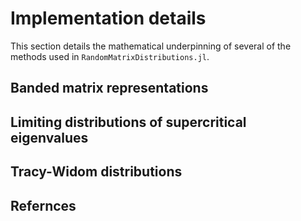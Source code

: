# Implementation details

This section details the mathematical underpinning of several of the methods used in `RandomMatrixDistributions.jl`.

## Banded matrix representations

## Limiting distributions of supercritical eigenvalues

## Tracy-Widom distributions

## Refernces
